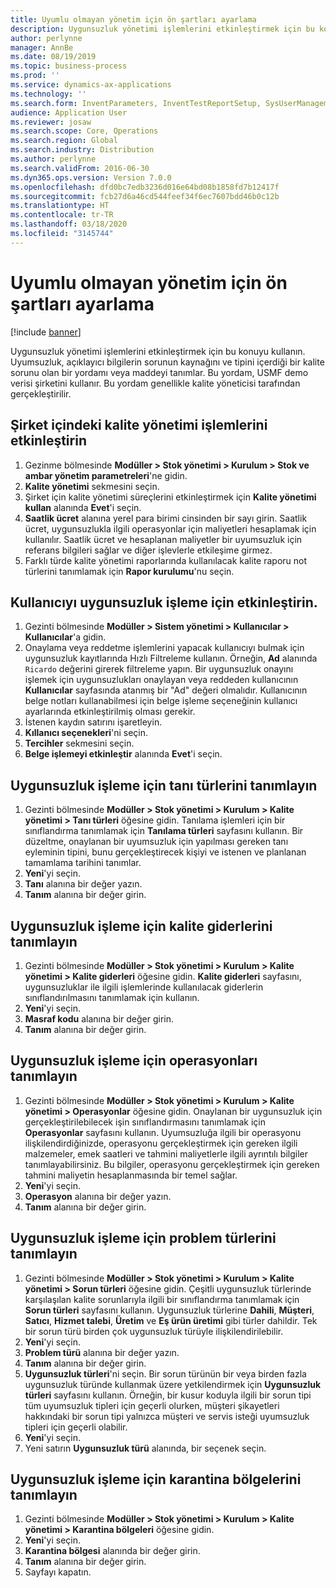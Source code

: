 ```yaml
---
title: Uyumlu olmayan yönetim için ön şartları ayarlama
description: Uygunsuzluk yönetimi işlemlerini etkinleştirmek için bu konuyu kullanın.
author: perlynne
manager: AnnBe
ms.date: 08/19/2019
ms.topic: business-process
ms.prod: ''
ms.service: dynamics-ax-applications
ms.technology: ''
ms.search.form: InventParameters, InventTestReportSetup, SysUserManagement, SysUserSetup, InventTestDiagnosticType, InventTestMiscCharges, InventTestOperation, InventProblemType, InventProblemTypeSetup, InventQuarantineZone
audience: Application User
ms.reviewer: josaw
ms.search.scope: Core, Operations
ms.search.region: Global
ms.search.industry: Distribution
ms.author: perlynne
ms.search.validFrom: 2016-06-30
ms.dyn365.ops.version: Version 7.0.0
ms.openlocfilehash: dfd0bc7edb3236d016e64bd08b1858fd7b12417f
ms.sourcegitcommit: fcb27d6a46cd544feef34f6ec7607bdd46b0c12b
ms.translationtype: HT
ms.contentlocale: tr-TR
ms.lasthandoff: 03/18/2020
ms.locfileid: "3145744"
---
```

# <a name="set-up-prerequisites-for-nonconformance-management"></a>Uyumlu olmayan yönetim için ön şartları ayarlama

[!include [banner](../../includes/banner.md)]

Uygunsuzluk yönetimi işlemlerini etkinleştirmek için bu konuyu kullanın. Uyumsuzluk, açıklayıcı bilgilerin sorunun kaynağını ve tipini içerdiği bir kalite sorunu olan bir yordamı veya maddeyi tanımlar. Bu yordam, USMF demo verisi şirketini kullanır. Bu yordam genellikle kalite yöneticisi tarafından gerçekleştirilir.


## <a name="enable-quality-management-processes-within-the-company"></a>Şirket içindeki kalite yönetimi işlemlerini etkinleştirin
1. Gezinme bölmesinde **Modüller > Stok yönetimi > Kurulum > Stok ve ambar yönetim parametreleri**'ne gidin.
2. **Kalite yönetimi** sekmesini seçin.
3. Şirket için kalite yönetimi süreçlerini etkinleştirmek için **Kalite yönetimi kullan**  alanında **Evet**'i seçin. 
4. **Saatlik ücret** alanına yerel para birimi cinsinden bir sayı girin. Saatlik ücret, uygunsuzlukla ilgili operasyonlar için maliyetleri hesaplamak için kullanılır. Saatlik ücret ve hesaplanan maliyetler bir uyumsuzluk için referans bilgileri sağlar ve diğer işlevlerle etkileşime girmez.  
5. Farklı türde kalite yönetimi raporlarında kullanılacak kalite raporu not türlerini tanımlamak için **Rapor kurulumu**'nu seçin.

## <a name="enable-user-for-nonconformance-processing"></a>Kullanıcıyı uygunsuzluk işleme için etkinleştirin.
1. Gezinti bölmesinde **Modüller > Sistem yönetimi > Kullanıcılar > Kullanıcılar**'a gidin. 
2. Onaylama veya reddetme işlemlerini yapacak kullanıcıyı bulmak için uygunsuzluk kayıtlarında Hızlı Filtreleme kullanın. Örneğin, **Ad** alanında `Ricardo` değerini girerek filtreleme yapın. Bir uygunsuzluk onayını işlemek için uygunsuzlukları onaylayan veya reddeden kullanıcının **Kullanıcılar** sayfasında atanmış bir "Ad" değeri olmalıdır. Kullanıcının belge notları kullanabilmesi için belge işleme seçeneğinin kullanıcı ayarlarında etkinleştirilmiş olması gerekir.  
3. İstenen kaydın satırını işaretleyin.
4. **Kıllanıcı seçenekleri**'ni seçin.
5. **Tercihler** sekmesini seçin.
6. **Belge işlemeyi etkinleştir** alanında **Evet**'i seçin.

## <a name="define-diagnostic-types-for-nonconformance-processing"></a>Uygunsuzluk işleme için tanı türlerini tanımlayın
1. Gezinti bölmesinde **Modüller > Stok yönetimi > Kurulum > Kalite yönetimi > Tanı türleri** öğesine gidin. Tanılama işlemleri için bir sınıflandırma tanımlamak için **Tanılama türleri** sayfasını kullanın. Bir düzeltme, onaylanan bir uyumsuzluk için yapılması gereken tanı eyleminin tipini, bunu gerçekleştirecek kişiyi ve istenen ve planlanan tamamlama tarihini tanımlar.  
2. **Yeni**'yi seçin.
3. **Tanı** alanına bir değer yazın.
4. **Tanım** alanına bir değer girin.

## <a name="define-quality-charges-for-nonconformance-processing"></a>Uygunsuzluk işleme için kalite giderlerini tanımlayın
1. Gezinti bölmesinde **Modüller > Stok yönetimi > Kurulum > Kalite yönetimi > Kalite giderleri** öğesine gidin. **Kalite giderleri** sayfasını, uygunsuzluklar ile ilgili işlemlerinde kullanılacak giderlerin sınıflandırılmasını tanımlamak için kullanın.  
2. **Yeni**'yi seçin.
3. **Masraf kodu** alanına bir değer girin.
4. **Tanım** alanına bir değer girin.

## <a name="define-the-operations-for-nonconformance-processing"></a>Uygunsuzluk işleme için operasyonları tanımlayın
1. Gezinti bölmesinde **Modüller > Stok yönetimi > Kurulum > Kalite yönetimi > Operasyonlar** öğesine gidin. Onaylanan bir uygunsuzluk için gerçekleştirilebilecek işin sınıflandırmasını tanımlamak için **Operasyonlar** sayfasını kullanın. Uyumsuzluğa ilgili bir operasyonu ilişkilendirdiğinizde, operasyonu gerçekleştirmek için gereken ilgili malzemeler, emek saatleri ve tahmini maliyetlerle ilgili ayrıntılı bilgiler tanımlayabilirsiniz. Bu bilgiler, operasyonu gerçekleştirmek için gereken tahmini maliyetin hesaplanmasında bir temel sağlar.  
2. **Yeni**'yi seçin.
3. **Operasyon** alanına bir değer yazın.
4. **Tanım** alanına bir değer girin.

## <a name="define-problem-types-for-nonconformance-processing"></a>Uygunsuzluk işleme için problem türlerini tanımlayın
1. Gezinti bölmesinde **Modüller > Stok yönetimi > Kurulum > Kalite yönetimi > Sorun türleri** öğesine gidin. Çeşitli uygunsuzluk türlerinde karşılaşılan kalite sorunlarıyla ilgili bir sınıflandırma tanımlamak için **Sorun türleri** sayfasını kullanın. Uygunsuzluk türlerine **Dahili**, **Müşteri**, **Satıcı**, **Hizmet talebi**, **Üretim** ve **Eş ürün üretimi** gibi türler dahildir. Tek bir sorun türü birden çok uygunsuzluk türüyle ilişkilendirilebilir.  
2. **Yeni**'yi seçin.
3. **Problem türü** alanına bir değer yazın.
4. **Tanım** alanına bir değer girin.
5. **Uygunsuzluk türleri**'ni seçin. Bir sorun türünün bir veya birden fazla uygunsuzluk türünde kullanmak üzere yetkilendirmek için **Uygunsuzluk türleri** sayfasını kullanın. Örneğin, bir kusur koduyla ilgili bir sorun tipi tüm uyumsuzluk tipleri için geçerli olurken, müşteri şikayetleri hakkındaki bir sorun tipi yalnızca müşteri ve servis isteği uyumsuzluk tipleri için geçerli olabilir.  
6. **Yeni**'yi seçin.
7. Yeni satırın **Uygunsuzluk türü** alanında, bir seçenek seçin.

## <a name="define-quarantine-zones-for-nonconformance-processing"></a>Uygunsuzluk işleme için karantina bölgelerini tanımlayın
1. Gezinti bölmesinde **Modüller > Stok yönetimi > Kurulum > Kalite yönetimi > Karantina bölgeleri** öğesine gidin.
2. **Yeni**'yi seçin.
3. **Karantina bölgesi** alanında bir değer girin.
4. **Tanım** alanına bir değer girin.
5. Sayfayı kapatın.

